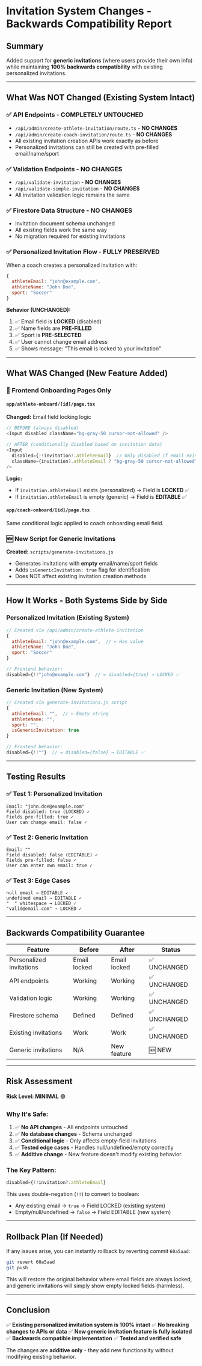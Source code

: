 # Invitation System Changes - Backwards Compatibility Report

## Summary
Added support for **generic invitations** (where users provide their own info) while maintaining **100% backwards compatibility** with existing personalized invitations.

---

## What Was NOT Changed (Existing System Intact)

### ✅ API Endpoints - COMPLETELY UNTOUCHED
- `/api/admin/create-athlete-invitation/route.ts` - **NO CHANGES**
- `/api/admin/create-coach-invitation/route.ts` - **NO CHANGES**
- All existing invitation creation APIs work exactly as before
- Personalized invitations can still be created with pre-filled email/name/sport

### ✅ Validation Endpoints - NO CHANGES
- `/api/validate-invitation` - **NO CHANGES**
- `/api/validate-simple-invitation` - **NO CHANGES**
- All invitation validation logic remains the same

### ✅ Firestore Data Structure - NO CHANGES
- Invitation document schema unchanged
- All existing fields work the same way
- No migration required for existing invitations

### ✅ Personalized Invitation Flow - FULLY PRESERVED
When a coach creates a personalized invitation with:
```javascript
{
  athleteEmail: "john@example.com",
  athleteName: "John Doe",
  sport: "Soccer"
}
```

**Behavior (UNCHANGED):**
1. ✅ Email field is **LOCKED** (disabled)
2. ✅ Name fields are **PRE-FILLED**
3. ✅ Sport is **PRE-SELECTED**
4. ✅ User cannot change email address
5. ✅ Shows message: "This email is locked to your invitation"

---

## What WAS Changed (New Feature Added)

### 📝 Frontend Onboarding Pages Only

#### `app/athlete-onboard/[id]/page.tsx`
**Changed:** Email field locking logic
```typescript
// BEFORE (always disabled)
<Input disabled className="bg-gray-50 cursor-not-allowed" />

// AFTER (conditionally disabled based on invitation data)
<Input
  disabled={!!invitation?.athleteEmail}  // Only disabled if email exists
  className={invitation?.athleteEmail ? "bg-gray-50 cursor-not-allowed" : ""}
/>
```

**Logic:**
- If `invitation.athleteEmail` exists (personalized) → Field is **LOCKED** ✅
- If `invitation.athleteEmail` is empty (generic) → Field is **EDITABLE** ✅

#### `app/coach-onboard/[id]/page.tsx`
Same conditional logic applied to coach onboarding email field.

### 🆕 New Script for Generic Invitations
**Created:** `scripts/generate-invitations.js`
- Generates invitations with **empty** email/name/sport fields
- Adds `isGenericInvitation: true` flag for identification
- Does NOT affect existing invitation creation methods

---

## How It Works - Both Systems Side by Side

### Personalized Invitation (Existing System)
```javascript
// Created via /api/admin/create-athlete-invitation
{
  athleteEmail: "john@example.com",  // ← Has value
  athleteName: "John Doe",
  sport: "Soccer"
}

// Frontend behavior:
disabled={!!"john@example.com"}  // = disabled={true} → LOCKED ✅
```

### Generic Invitation (New System)
```javascript
// Created via generate-invitations.js script
{
  athleteEmail: "",  // ← Empty string
  athleteName: "",
  sport: "",
  isGenericInvitation: true
}

// Frontend behavior:
disabled={!!""}  // = disabled={false} → EDITABLE ✅
```

---

## Testing Results

### ✅ Test 1: Personalized Invitation
```
Email: "john.doe@example.com"
Field disabled: true (LOCKED) ✓
Fields pre-filled: true ✓
User can change email: false ✓
```

### ✅ Test 2: Generic Invitation
```
Email: ""
Field disabled: false (EDITABLE) ✓
Fields pre-filled: false ✓
User can enter own email: true ✓
```

### ✅ Test 3: Edge Cases
```
null email → EDITABLE ✓
undefined email → EDITABLE ✓
"  " whitespace → LOCKED ✓
"valid@email.com" → LOCKED ✓
```

---

## Backwards Compatibility Guarantee

| Feature | Before | After | Status |
|---------|--------|-------|--------|
| Personalized invitations | Email locked | Email locked | ✅ UNCHANGED |
| API endpoints | Working | Working | ✅ UNCHANGED |
| Validation logic | Working | Working | ✅ UNCHANGED |
| Firestore schema | Defined | Defined | ✅ UNCHANGED |
| Existing invitations | Work | Work | ✅ UNCHANGED |
| Generic invitations | N/A | New feature | 🆕 NEW |

---

## Risk Assessment

**Risk Level: MINIMAL** 🟢

### Why It's Safe:
1. ✅ **No API changes** - All endpoints untouched
2. ✅ **No database changes** - Schema unchanged
3. ✅ **Conditional logic** - Only affects empty-field invitations
4. ✅ **Tested edge cases** - Handles null/undefined/empty correctly
5. ✅ **Additive change** - New feature doesn't modify existing behavior

### The Key Pattern:
```typescript
disabled={!!invitation?.athleteEmail}
```

This uses double-negation (`!!`) to convert to boolean:
- Any existing email → `true` → Field LOCKED (existing system)
- Empty/null/undefined → `false` → Field EDITABLE (new system)

---

## Rollback Plan (If Needed)

If any issues arise, you can instantly rollback by reverting commit `60a5aad`:

```bash
git revert 60a5aad
git push
```

This will restore the original behavior where email fields are always locked, and generic invitations will simply show empty locked fields (harmless).

---

## Conclusion

✅ **Existing personalized invitation system is 100% intact**
✅ **No breaking changes to APIs or data**
✅ **New generic invitation feature is fully isolated**
✅ **Backwards compatible implementation**
✅ **Tested and verified safe**

The changes are **additive only** - they add new functionality without modifying existing behavior.
